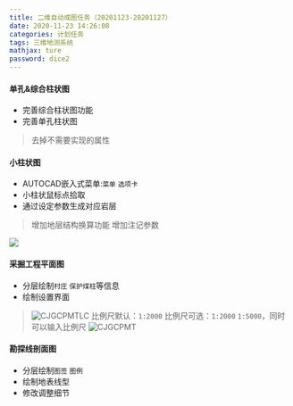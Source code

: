 ```yaml
---
title: 二维自动成图任务（20201123-20201127）
date: 2020-11-23 14:26:08
categories: 计划任务
tags: 三维地测系统
mathjax: ture
password: dice2
---
```


#### 单孔&综合柱状图

* 完善综合柱状图功能
* 完善单孔柱状图
> 去掉不需要实现的属性

#### 小柱状图

* AUTOCAD嵌入式菜单:`菜单` `选项卡`
* 小柱状鼠标点拾取
* 通过设定参数生成对应岩层
> 增加地层结构换算功能
> 增加注记参数

![](15955856599713.jpg)


#### 采掘工程平面图

* 分层绘制`村庄` `保护煤柱`等信息
* 绘制设置界面
> ![CJGCPMTLC](CJGCPMTLC.jpg)
> 比例尺默认：`1:2000`
> 比例尺可选：`1:2000` `1:5000`，同时可以输入比例尺
> ![CJGCPMT](CJGCPMT.jpg)


#### 勘探线剖面图

* 分层绘制`图签` `图例`
* 绘制地表线型
* 修改调整细节
